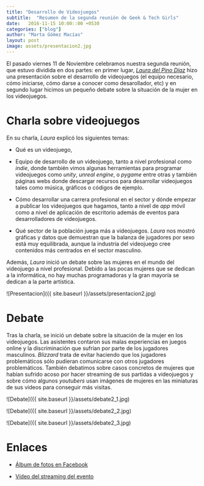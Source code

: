 ```yaml
---
title: "Desarrollo de Videojuegos"
subtitle:  "Resumen de la segunda reunión de Geek & Tech Girls"
date:   2016-11-15 10:00::00 +0530
categories: ["blog"]
author: "Marta Gómez Macías"
layout: post
image: assets/presentacion2.jpg
---
```


El pasado viernes 11 de Noviembre celebramos nuestra segunda reunión, que estuvo dividida en dos partes: en primer lugar, [_Laura del Pino Díaz_](https://twitter.com/LauraLaureus) hizo una presentación sobre el desarrollo de videojuegos (el equipo necesario, cómo iniciarse, cómo darse a conocer como desarollador, etc) y en segundo lugar hicimos un pequeño debate sobre la situación de la mujer en los videojuegos.

# Charla sobre videojuegos

En su charla, _Laura_ explicó los siguientes temas:

* Qué es un videojuego,

* Equipo de desarrollo de un videojuego, tanto a nivel profesional como _indie_, donde también vimos algunas herramientas para programar videojuegos como _unity_, _unreal engine_, o _pygame_ entre otras y también páginas webs donde descargar recursos para desarrollar videojuegos tales como música, gráficos o códigos de ejemplo.

* Cómo desarrollar una carrera profesional en el sector y dónde empezar a publicar los videojuegos que hagamos, tanto a nivel de _app_ móvil como a nivel de aplicación de escritorio además de eventos para desarrolladores de videojuegos.

* Qué sector de la población juega más a videojuegos. _Laura_ nos mostró gráficas y datos que demuestran que la balanza de jugadores por sexo está muy equilibrada, aunque la industria del videojuego cree contenidos más centrados en el sector masculino.

Además, _Laura_ inició un debate sobre las mujeres en el mundo del videojuego a nivel profesional. Debido a las pocas mujeres que se dedican a la informática, no hay muchas programadoras y la gran mayoría se dedican a la parte artística.

![Presentacion]({{ site.baseurl }}/assets/presentacion2.jpg)

# Debate

Tras la charla, se inició un debate sobre la situación de la mujer en los videojuegos. Las asistentes contaron sus malas experiencias en juegos online y la discriminación que sufrían por parte de los jugadores masculinos. _Blizzard_ trata de evitar haciendo que los jugadores problemáticos sólo pudieran comunicarse con otros jugadores problemáticos. También debatimos sobre casos concretos de mujeres que habían sufrido acoso por hacer streaming de sus partidas a videojuegos y sobre cómo algunos _youtubers_ usan imágenes de mujeres en las miniaturas de sus vídeos para conseguir más visitas.

![Debate]({{ site.baseurl }}/assets/debate2_1.jpg)

![Debate]({{ site.baseurl }}/assets/debate2_2.jpg)

![Debate]({{ site.baseurl }}/assets/debate2_3.jpg)

# Enlaces

* [Álbum de fotos en Facebook](https://www.facebook.com/1099865796728404/photos/?tab=album&album_id=1141853162529667)

* [Vídeo del streaming del evento](https://youtu.be/8_6l11Z2y8Y)
